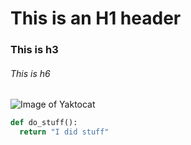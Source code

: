 # This is an H1 header

### This is h3

###### This is h6

![Image of Yaktocat](https://octodex.github.com/images/yaktocat.png)


``` python
def do_stuff():
  return "I did stuff"
```
